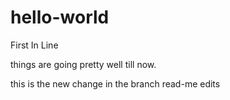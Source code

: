 # hello-world
First In Line 

things are going pretty well till now. 

this is the new change in the branch read-me edits
